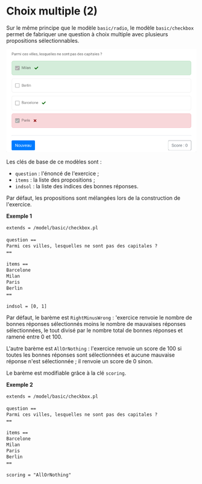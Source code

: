 # Choix multiple (2)

Sur le même principe que le modèle `basic/radio`,  le modèle `basic/checkbox` permet de fabriquer une question à choix multiple avec plusieurs propositions sélectionnables.

![](checkbox.png)

Les clés de base de ce modèles sont :

  * `question` : l'énoncé de l'exercice ;
  * `items` : la liste des propositions ;
  * `indsol` : la liste des indices des bonnes réponses.

Par défaut, les propositions sont mélangées lors de la construction de l'exercice.

**Exemple 1**

```
extends = /model/basic/checkbox.pl

question ==
Parmi ces villes, lesquelles ne sont pas des capitales ?
==

items ==
Barcelone
Milan
Paris
Berlin
==

indsol = [0, 1]
```

Par défaut, le barème est `RightMinusWrong` : 'exercice renvoie le nombre de bonnes réponses sélectionnés moins le nombre de mauvaises réponses sélectionnées, le tout divisé par le nombre total de bonnes réponses et ramené entre 0 et 100.

L'autre barème est `AllOrNothing` : l'exercice renvoie un score de 100 si toutes les bonnes réponses sont sélectionnées et aucune mauvaise réponse n'est sélectionnée ; il renvoie un score de 0 sinon.

Le barème est modifiable grâce à la clé `scoring`.

**Exemple 2**

```
extends = /model/basic/checkbox.pl

question ==
Parmi ces villes, lesquelles ne sont pas des capitales ?
==

items ==
Barcelone
Milan
Paris
Berlin
==

scoring = "AllOrNothing"
```

